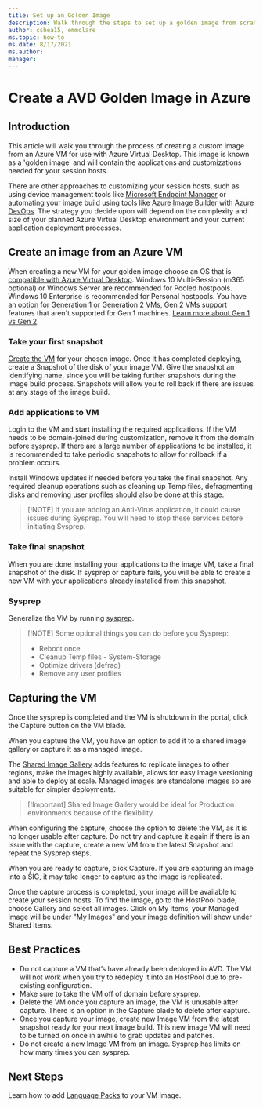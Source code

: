 ```yaml
---
title: Set up an Golden Image 
description: Walk through the steps to set up a golden image from scratch in Azure.
author: cshea15, emmclare 
ms.topic: how-to
ms.date: 8/17/2021
ms.author: 
manager: 
---
```


# Create a AVD Golden Image in Azure

## Introduction
This article will walk you through the process of creating a custom image from an Azure VM for use with Azure Virtual Desktop. This image is known as a 'golden image' and will contain the applications and customizations needed for your session hosts.

There are other approaches to customizing your session hosts, such as using device management tools like [Microsoft Endpoint Manager](https://docs.microsoft.com/en-us/mem/intune/fundamentals/azure-virtual-desktop-multi-session) or automating your image build using tools like [Azure Image Builder](https://docs.microsoft.com/en-us/azure/virtual-machines/windows/image-builder-virtual-desktop) with [Azure DevOps](https://docs.microsoft.com/en-us/azure/devops/pipelines/get-started/key-pipelines-concepts?view=azure-devops). The strategy you decide upon will depend on the complexity and size of your planned Azure Virtual Desktop environment and your current application deployment processes. 

## Create an image from an Azure VM

When creating a new VM for your golden image choose an OS that is [compatible with Azure Virtual Desktop](overview#requirements).  Windows 10 Multi-Session (m365 optional) or Windows Server are recommended for Pooled hostpools. Windows 10 Enterprise is recommended for Personal hostpools. You have an option for Generation 1 or Generation 2 VMs, Gen 2 VMs support features that aren't supported for Gen 1 machines.  [Learn more about Gen 1 vs Gen 2](https://docs.microsoft.com/en-us/azure/virtual-machines/generation-2)

### Take your first snapshot
[Create the VM](https://docs.microsoft.com/en-us/azure/virtual-machines/windows/quick-create-portal) for your chosen image.  Once it has completed deploying, create a Snapshot of the disk of your image VM.  Give the snapshot an identifying name, since you will be taking further snapshots during the image build process. Snapshots will allow you to roll back if there are issues at any stage of the image build. 

### Add applications to VM
Login to the VM and start installing the required applications. If the VM needs to be domain-joined during customization, remove it from the domain before sysprep. If there are a large number of applications to be installed, it is recommended to take periodic snapshots to allow for rollback if a problem occurs. 

Install Windows updates if needed before you take the final snapshot. Any required cleanup operations such as cleaning up Temp files, defragmenting disks and removing user profiles should also be done at this stage.

> [!NOTE] If you are adding an Anti-Virus application, it could cause issues during Sysprep. You will need to stop these services before initiating Sysprep.

### Take final snapshot
When you are done installing your applications to the image VM, take a final snapshot of the disk. If sysprep or capture fails, you will be able to create a new VM with your applications already installed from this snapshot. 

### Sysprep
Generalize the VM by running [sysprep](https://docs.microsoft.com/en-us/azure/virtual-machines/generalize#windows). 

> [!NOTE] Some optional things you can do before  you Sysprep:
> - Reboot once
> - Cleanup Temp files - System-Storage
> - Optimize drivers (defrag)
> - Remove any user profiles  
## Capturing the VM

Once the sysprep is completed and the VM is shutdown in the portal, click the Capture button on the VM blade. 

When you capture the VM, you have an option to add it to a shared image gallery or capture it as a managed image. 

The [Shared Image Gallery](https://docs.microsoft.com/en-us/azure/virtual-machines/shared-image-galleries) adds features to replicate images to other regions, make the images highly available, allows for easy image versioning and able to deploy at scale.  Managed images are standalone images so are suitable for simpler deployments. 

> [!Important] Shared Image Gallery would be ideal for Production environments because of the flexibility. 

When configuring the capture, choose the option to delete the VM, as it is no longer usable after capture. Do not try and capture it again if there is an issue with the capture, create a new VM from the latest Snapshot and repeat the Sysprep steps. 

When you are ready to capture, click Capture. If you are capturing an image into a SIG, it may take longer to capture as the image is replicated.  

Once the capture process is completed, your image will be available to create your session hosts.  To find the image, go to the HostPool blade, choose Gallery and select all images. Click on My Items, your Managed Image will be under "My Images" and your image definition will show under Shared Items. 

## Best Practices

- Do not capture a VM that’s have already been deployed in AVD. The VM will not work when you try to redeploy it into an HostPool due to pre-existing configuration. 
- Make sure to take the VM off of domain before sysprep. 
- Delete the VM once you capture an image, the VM is unusable after capture. There is an option in the Capture blade to delete after capture. 
- Once you capture your image, create new Image VM from the latest snapshot ready for your next image build. This new image VM will need to be turned on once in awhile to grab updates and patches.  
- Do not create a new Image VM from an image. Sysprep has limits on how many times you can sysprep. 

## Next Steps

Learn how to add [Language Packs](language-packs.md) to your VM image.

